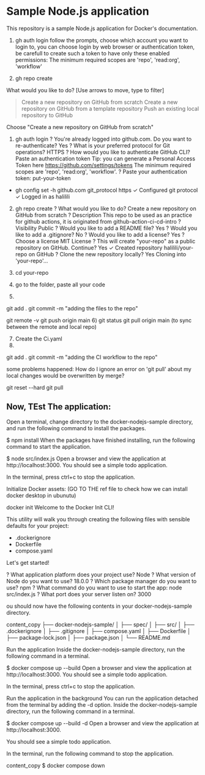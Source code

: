 # Sample Node.js application

This repository is a sample Node.js application for Docker's documentation.

1) gh auth login
follow the prompts, choose which account you want to login to, 
you can choose login by web browser or authentication token, be carefull to create such a token to have only these enabled permissions:
The minimum required scopes are 'repo', 'read:org', 'workflow'

2) gh repo create

 What would you like to do?  [Use arrows to move, type to filter]
> Create a new repository on GitHub from scratch
  Create a new repository on GitHub from a template repository
  Push an existing local repository to GitHub
  
  Choose "Create a new repository on GitHub from scratch"
  
1) gh auth login
? You're already logged into github.com. Do you want to re-authenticate? Yes
? What is your preferred protocol for Git operations? HTTPS
? How would you like to authenticate GitHub CLI? Paste an authentication token
Tip: you can generate a Personal Access Token here https://github.com/settings/tokens
The minimum required scopes are 'repo', 'read:org', 'workflow'.
? Paste your authentication token: put-your-token
- gh config set -h github.com git_protocol https
✓ Configured git protocol
✓ Logged in as halilili
2) gh repo create
? What would you like to do? Create a new repository on GitHub from scratch
? Description This repo to be used as an practice for github actions, it is originated from github-action-ci-cd-intro 
? Visibility Public
? Would you like to add a README file? Yes
? Would you like to add a .gitignore? No
? Would you like to add a license? Yes
? Choose a license MIT License
? This will create "your-repo" as a public repository on GitHub. Continue? Yes
✓ Created repository halilili/your-repo on GitHub
? Clone the new repository locally? Yes
Cloning into 'your-repo'...

3) cd your-repo

4) go to the folder, paste all your code

5) 
git add .
git commit -m "adding the files to the repo" 

git remote -v
git push origin main
6) git status
git pull origin main  (to sync between the remote and local repo)



7) Create the Ci.yaml
8) 

git add .
git commit -m "adding the CI workflow to the repo"


some problems happened:
How do I ignore an error on 'git pull' about my local changes would be overwritten by merge?

git reset --hard
git pull

Now, TEst The application:
----------------------------------------

Open a terminal, change directory to the docker-nodejs-sample directory, and run the following command to install the packages.

$ npm install
When the packages have finished installing, run the following command to start the application.

$ node src/index.js
Open a browser and view the application at http://localhost:3000. You should see a simple todo application.

In the terminal, press ctrl+c to stop the application.

Initialize Docker assets: (GO TO THE ref file to check how we can install docker desktop in ubunutu)

docker init
Welcome to the Docker Init CLI!

This utility will walk you through creating the following files with sensible defaults for your project:
  - .dockerignore
  - Dockerfile
  - compose.yaml

Let's get started!

? What application platform does your project use? Node
? What version of Node do you want to use? 18.0.0
? Which package manager do you want to use? npm
? What command do you want to use to start the app: node src/index.js
? What port does your server listen on? 3000

ou should now have the following contents in your docker-nodejs-sample directory.

content_copy
├── docker-nodejs-sample/
│ ├── spec/
│ ├── src/
│ ├── .dockerignore
│ ├── .gitignore
│ ├── compose.yaml
│ ├── Dockerfile
│ ├── package-lock.json
│ ├── package.json
│ └── README.md

Run the application
Inside the docker-nodejs-sample directory, run the following command in a terminal.

$ docker compose up --build
Open a browser and view the application at http://localhost:3000. You should see a simple todo application.

In the terminal, press ctrl+c to stop the application.

Run the application in the background
You can run the application detached from the terminal by adding the -d option. Inside the docker-nodejs-sample directory, run the following command in a terminal.

$ docker compose up --build -d
Open a browser and view the application at http://localhost:3000.

You should see a simple todo application.

In the terminal, run the following command to stop the application.

content_copy
$ docker compose down


